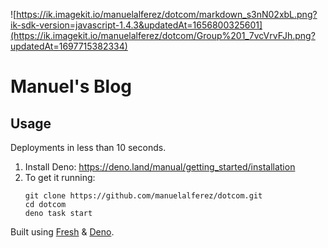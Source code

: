 ![https://ik.imagekit.io/manuelalferez/dotcom/markdown_s3nN02xbL.png?ik-sdk-version=javascript-1.4.3&updatedAt=1656800325601](https://ik.imagekit.io/manuelalferez/dotcom/Group%201_7vcVrvFJh.png?updatedAt=1697715382334)

# Manuel's Blog
## Usage

Deployments in less than 10 seconds.
1) Install Deno: https://deno.land/manual/getting_started/installation
2) To get it running:
    ```
    git clone https://github.com/manuelalferez/dotcom.git
    cd dotcom
    deno task start
    ```

Built using [Fresh](https://fresh.deno.dev/) & [Deno](https://deno.land/).
